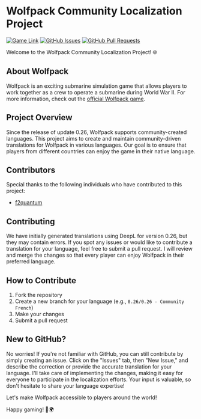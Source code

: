 # Wolfpack Community Localization Project

[![Game Link](https://img.shields.io/badge/Game-Wolfpack-ff5733)](https://store.steampowered.com/app/490920/Wolfpack/)
[![GitHub Issues](https://img.shields.io/github/issues/NiclqsGER/wolfpack-localization)](https://github.com/NiclqsGER/wolfpack-localization/issues)
[![GitHub Pull Requests](https://img.shields.io/github/issues-pr/NiclqsGER/wolfpack-localization)](https://github.com/NiclqsGER/wolfpack-localization/pulls)

Welcome to the Wolfpack Community Localization Project! 🌐

## About Wolfpack
Wolfpack is an exciting submarine simulation game that allows players to work together as a crew to operate a submarine during World War II. For more information, check out the [official Wolfpack game](https://store.steampowered.com/app/490920/Wolfpack/).

## Project Overview
Since the release of update 0.26, Wolfpack supports community-created languages. This project aims to create and maintain community-driven translations for Wolfpack in various languages. Our goal is to ensure that players from different countries can enjoy the game in their native language.

## Contributors

Special thanks to the following individuals who have contributed to this project:
- [f2quantum](https://github.com/f2quantum)

## Contributing
We have initially generated translations using DeepL for version 0.26, but they may contain errors. If you spot any issues or would like to contribute a translation for your language, feel free to submit a pull request. I will review and merge the changes so that every player can enjoy Wolfpack in their preferred language.

## How to Contribute
1. Fork the repository
2. Create a new branch for your language (e.g., `0.26/0.26 - Community French`)
3. Make your changes
4. Submit a pull request

## New to GitHub?

No worries! If you're not familiar with GitHub, you can still contribute by simply creating an issue. Click on the "Issues" tab, then "New Issue," and describe the correction or provide the accurate translation for your language. I'll take care of implementing the changes, making it easy for everyone to participate in the localization efforts. Your input is valuable, so don't hesitate to share your language expertise!

Let's make Wolfpack accessible to players around the world!

Happy gaming! 🚢🌍
